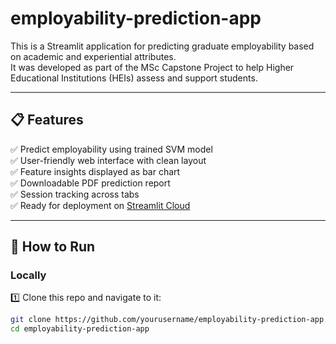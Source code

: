 # employability-prediction-app

This is a Streamlit application for predicting graduate employability based on academic and experiential attributes.  
It was developed as part of the MSc Capstone Project to help Higher Educational Institutions (HEIs) assess and support students.

---

## 📋 Features
✅ Predict employability using trained SVM model  
✅ User-friendly web interface with clean layout  
✅ Feature insights displayed as bar chart  
✅ Downloadable PDF prediction report  
✅ Session tracking across tabs  
✅ Ready for deployment on [Streamlit Cloud](https://streamlit.io/cloud)

---

## 🚀 How to Run
### Locally
1️⃣ Clone this repo and navigate to it:
```bash
git clone https://github.com/yourusername/employability-prediction-app.git
cd employability-prediction-app
